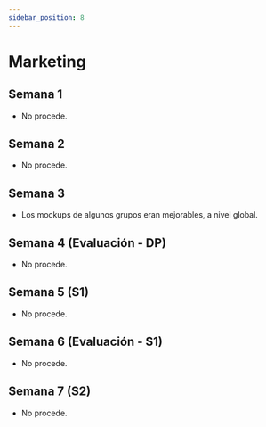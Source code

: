 ```yaml
---
sidebar_position: 8
---
```


# Marketing

## Semana 1

- No procede.

## Semana 2

- No procede.

## Semana 3

- Los mockups de algunos grupos eran mejorables, a nivel global.

## Semana 4 (Evaluación - DP)

- No procede.

## Semana 5 (S1)

- No procede.

## Semana 6 (Evaluación - S1)

- No procede.

## Semana 7 (S2)

- No procede.